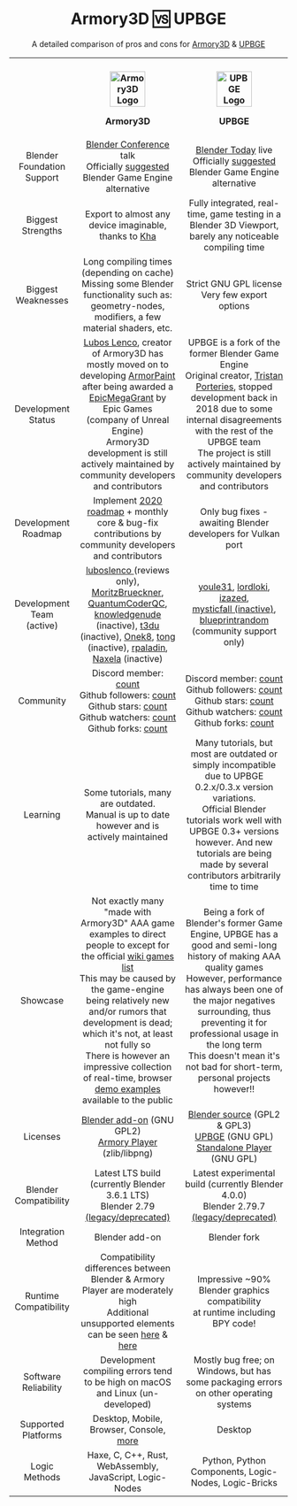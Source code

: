 <div align="center">
  <h1>Armory3D 🆚 UPBGE</h1>
  <p>A detailed comparison of pros and cons for <a href="https://armory3d.org">Armory3D</a> &amp; <a href="https://upbge.org">UPBGE</a></p>
</div>
<table align="center">
  <tr>
    <th>‎</th>
    <th>
      <br />
      <img src="https://avatars.githubusercontent.com/u/20436620?s=200&v=4" width=64 alt="Armory3D Logo" />
      <p>Armory3D</p>
    </th>
    <th>
      <br />
      <img src="https://avatars.githubusercontent.com/u/16006310?s=200&v=4" width=64 alt="UPBGE Logo" />
      <p>UPBGE</p>
    </th>
  </tr>
  <!-- Blender Foundation Support -->
  <tr align="center">
    <td>Blender Foundation Support</td>
    <td>
      <a href="https://youtube.com/watch?v=EaMT6Nyu79w">Blender Conference</a> talk<br />
      Officially <a href="https://blender.org/press/blender-projects-in-2018-to-look-forward-to/#blender-game-engine">suggested</a> Blender Game Engine alternative
    </td>
    <td>
      <a href="https://youtube.com/watch?v=hS7iV3NfddI&start=512">Blender Today</a> live<br />
      Officially <a href="https://lender.org/press/blender-projects-in-2018-to-look-forward-to/#blender-game-engine">suggested</a> Blender Game Engine alternative
    </td>
  </tr>
   <!-- Biggest Strengths -->
  <tr align="center">
    <td>Biggest Strengths</td>
    <td>
      Export to almost any device imaginable, thanks to <a href="http://kha.tech">Kha</a>
    </td>
    <td>
      Fully integrated, real-time, game testing in a Blender 3D Viewport, barely any noticeable compiling time
    </td>
  </tr>
   <!-- Biggest Weaknesses -->
  <tr align="center">
    <td>Biggest Weaknesses</td>
    <td>
      Long compiling times (depending on cache)<br />
      Missing some Blender functionality such as: geometry-nodes, modifiers, a few material shaders, etc.
    </td>
    <td>
      Strict GNU GPL license<br />
      Very few export options
    </td>
  </tr>
   <!-- Development Status -->
  <tr align="center">
    <td>Development Status</td>
    <td><a href="https://github.com/luboslenco">Lubos Lenco</a>, creator of Armory3D has mostly moved on to developing <a href="https://armorpaint.org">ArmorPaint</a> after being awarded a <a href="https://youtube.com/watch?v=M1X2Qdz8QDc">EpicMegaGrant</a> by Epic Games<br />(company of Unreal Engine)<br />Armory3D development is still actively maintained by community developers and contributors</td>
    <td>UPBGE is a fork of the former Blender Game Engine<br />Original creator, <a href="https://github.com/panzergame">Tristan Porteries</a>, stopped development back in 2018 due to some internal disagreements with the rest of the UPBGE team<br />The project is still actively maintained by community developers and contributors</td>
  </tr>
  <!-- Development Roadmap -->
  <tr align="center">
    <td>Development Roadmap</td>
    <td>Implement <a href="https://github.com/armory3d/armory/issues/1545#issue-549147917">2020 roadmap</a> + monthly core & bug-fix contributions by community developers and contributors</td>
    <td>Only bug fixes - awaiting Blender developers for Vulkan port</td>
  </tr>
  <!-- Development Team (active) -->
  <tr align="center">
    <td>Development Team (active)</td>
    <td>
      <a href="https://github.com/luboslenco">luboslenco </a> (reviews only),
      <a href="https://github.com/MoritzBrueckner">MoritzBrueckner</a>,
      <a href="https://github.com/QuantumCoderQC">QuantumCoderQC</a>,<br />
      <a href="https://github.com/knowledgenude">knowledgenude</a> (inactive),
      <a href="https://github.com/t3du">t3du</a> (inactive),
      <a href="https://github.com/Onek8">Onek8</a>,
      <a href="https://github.com/tong">tong</a> (inactive),
      <a href="https://github.com/rpaladin">rpaladin</a>,
      <a href="https://github.com/Naxela">Naxela</a> (inactive)
    </td>
    <td>
      <a href="https://github.com/youle31">youle31</a>,
      <a href="https://github.com/lordloki">lordloki</a>,
      <a href="https://github.com/izazed">izazed</a>,<br />
      <a href="https://github.com/mysticfall">mysticfall (inactive)</a>,
      <a href="https://github.com/blueprintrandom">blueprintrandom</a> (community support only)
    </td>
  </tr>
  <!-- Community -->
  <tr align="center">
    <td>Community</td>
    <td>
      Discord member: <a href="https://discord.gg/xqrKhGjVJk">count</a><br />
      Github followers: <a href="https://github.com/armory3d?tab=followers">count</a><br />
      Github stars: <a href="https://github.com/armory3d/armory/stargazers">count</a><br />
      Github watchers: <a href="https://github.com/armory3d/armory/watchers">count</a><br />
      Github forks: <a href="https://github.com/armory3d/armory/network/members">count</a>
    </td>
    <td>
      Discord member: <a href="https://discord.gg/DsTJ8Ga">count</a><br />
      Github followers: <a href="https://github.com/upbge?tab=followers">count</a><br />
      Github stars: <a href="https://github.com/upbge/upbge/stargazers">count</a><br />
      Github watchers: <a href="https://github.com/upbge/upbge/watchers">count</a><br />
      Github forks: <a href="https://github.com/upbge/upbge/network/members">count</a>
    </td>
  </tr>
  <!-- Learning -->
  <tr align="center">
    <td>Learning</td>
    <td>Some tutorials, many are outdated.<br />Manual is up to date however and is actively maintained</td>
    <td>Many tutorials, but most are outdated or simply incompatible due to UPBGE 0.2.x/0.3.x version variations.<br />Official Blender tutorials work well with UPBGE 0.3+ versions however. And new tutorials are being made by several contributors arbitrarily time to time</td>
  </tr>
  <!-- Showcase -->
  <tr align="center">
    <td>Showcase</td>
    <td>Not exactly many "made with Armory3D" AAA game examples to direct people to except for the official <a href="https://github.com/armory3d/armory/wiki/Games-made-with-Armory">wiki games list</a><br />This may be caused by the game-engine being relatively new and/or rumors that development is dead; which it's not, at least not fully so<br />There is however an impressive collection of real-time, browser <a href="https://armory3d.github.io/armory_examples_browser/">demo examples</a> available to the public</td>
    <td>Being a fork of Blender's former Game Engine, UPBGE has a good and semi-long history of making AAA quality games<br />However, performance has always been one of the major negatives surrounding, thus preventing it for professional usage in the long term<br />This doesn't mean it's not bad for short-term, personal projects however!!</td>
  </tr>
    <!-- Licenses -->
  <tr align="center">
    <td>Licenses</td>
    <td>
      <a href="https://github.com/armory3d/armory/blob/master/blender/arm/LICENSE.md">Blender add-on</a> (GNU GPL2)<br />
      <a href="https://github.com/armory3d/armory/blob/master/LICENSE.md">Armory Player</a> (zlib/libpng)
    </td>
    <td>
      <a href="https://blender.org/about/license/">Blender source</a> (GPL2 & GPL3)<br />
      <a href="https://upbge.org/#/documentation/docs/latest/manual/manual/about/license.html">UPBGE</a> (GNU GPL)<br />
      <a href="https://upbge.org/#/documentation/docs/latest/manual/manual/release/licensing.html">Standalone Player</a> (GNU GPL)
    </td>
  </tr>
  <!-- Blender Compatibility -->
  <tr align="center">
    <td>Blender Compatibility</td>
    <td>Latest LTS build (currently Blender 3.6.1 LTS)<br />
    Blender 2.79 <a href="https://github.com/armory3d/armsdk/releases?q=0&expanded=true">(legacy/deprecated)</a></td>
    <td>Latest experimental build (currently Blender 4.0.0)<br />
    Blender 2.79.7  <a href="https://github.com/UPBGE/upbge/releases/tag/v0.2.5b">(legacy/deprecated)</a></td>
  </tr>
  <!-- Integration Method -->
  <tr align="center">
    <td>Integration Method</td>
    <td>Blender add-on</td>
    <td>Blender fork</td>
  </tr>
  <!-- Runtime Compatibility -->
  <tr align="center">
    <td>Runtime Compatibility</td>
    <td>Compatibility differences between Blender & Armory Player are moderately high<br />Additional unsupported elements can be seen <a href="https://github.com/armory3d/armory/wiki/supported_nodes">here</a> & <a href="https://github.com/armory3d/armory/wiki/supported_particles">here</a></td>
    <td>Impressive ~90% Blender graphics compatibility<br />at runtime including BPY code!</td>
  </tr>
  <!-- Software Reliability -->
  <tr align="center">
    <td>Software Reliability</td>
    <td>Development compiling errors tend to be high on macOS and Linux (un-developed)</td>
    <td>Mostly bug free; on Windows, but has some packaging errors on other operating systems</td>
  </tr>
  <!-- Supported Platforms -->
  <tr align="center">
    <td>Supported Platforms</td>
    <td>Desktop, Mobile, Browser, Console, <a href="https://github.com/armory3d/armory/wiki">more</a></td>
    <td>Desktop</td>
  </tr>
  <!-- Logic Methods -->
  <tr align="center">
    <td>Logic Methods</td>
    <td>Haxe, C, C++, Rust, WebAssembly, JavaScript, Logic-Nodes</td>
    <td>Python, Python Components, Logic-Nodes, Logic-Bricks</td>
  </tr>
</table>
